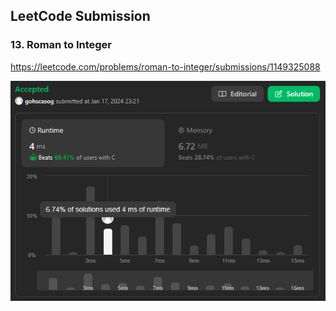 ## LeetCode Submission

### 13. Roman to Integer
https://leetcode.com/problems/roman-to-integer/submissions/1149325088

![13. Roman to Integer](13RomanToInteger.png)